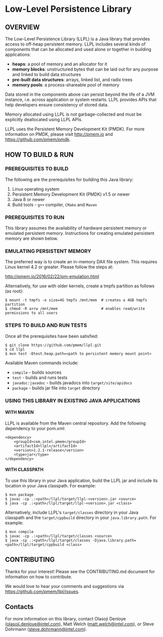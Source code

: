 # Low-Level Persistence Library #

## OVERVIEW ##
The Low-Level Persistence Library (LLPL) is a Java library that provides access to off-heap persistent memory.
LLPL includes several kinds of components that can be allocated and used alone or together in building applications:
* <b>heaps</b>: a pool of memory and an allocator for it
* <b>memory blocks</b>: unstructured bytes that can be laid out for any purpose and linked to build data structures
* <b>pre-built data structures</b>: arrays, linked list, and radix trees
* <b>memory pools</b>: a process-shareable pool of memory

Data stored in the components above can persist beyond the life of a JVM instance, i.e. across application or system restarts.
LLPL provides APIs that help developers ensure consistency of stored data.

Memory allocated using LLPL is not garbage-collected and must be explicitly deallocated using LLPL APIs.

LLPL uses the Persistent Memory Development Kit (PMDK).
For more information on PMDK, please visit http://pmem.io and https://github.com/pmem/pmdk.

## HOW TO BUILD & RUN ##

### PREREQUISITES TO BUILD ###
The following are the prerequisites for building this Java library:

1. Linux operating system
2. Persistent Memory Development Kit (PMDK) v1.5 or newer
3. Java 8 or newer
4. Build tools - `g++` compiler, `CMake` and `Maven`

### PREREQUISITES TO RUN ###
This library assumes the availability of hardware persistent memory or emulated persistent memory.
Instructions for creating emulated persistent memory are shown below.

### EMULATING PERSISTENT MEMORY ###
The preferred way is to create an in-memory DAX file system. This requires Linux kernel 4.2 or 
greater. Please follow the steps at:

   http://pmem.io/2016/02/22/pm-emulation.html

Alternatively, for use with older kernels, create a tmpfs partition as follows (as root):
   ```
   $ mount -t tmpfs -o size=4G tmpfs /mnt/mem  # creates a 4GB tmpfs partition
   $ chmod -R a+rw /mnt/mem                    # enables read/write permissions to all users
   ```
### STEPS TO BUILD AND RUN TESTS ###
Once all the prerequisites have been satisfied:
   ```
   $ git clone https://github.com/pmem/llpl.git
   $ cd llpl
   $ mvn test -Dtest.heap.path=<path to persistent memory mount point>
   ```
Available Maven commands include:

   - `compile` - builds sources
   - `test` - builds and runs tests
   - `javadoc:javadoc` - builds javadocs into ```target/site/apidocs```
   - `package` - builds jar file into ```target``` directory

### USING THIS LIBRARY IN EXISTING JAVA APPLICATIONS ###
#### WITH MAVEN ####
LLPL is available from the Maven central repository. Add the following dependency to your pom.xml:
```
<dependency>
    <groupId>com.intel.pmem</groupId>
    <artifactId>llpl</artifactId>
    <version>1.2.1-release</version>
    <type>jar</type>
</dependency>
```

#### WITH CLASSPATH ####  
To use this library in your Java application, build the LLPL jar and include 
its location in your Java classpath.  For example:
   ```
   $ mvn package
   $ javac -cp .:<path>/llpl/target/llpl-<version>.jar <source>
   $ java -cp .:<path>/llpl/target/llpl-<version>.jar <class>
   ```

Alternatively, include LLPL's `target/classes` directory in your Java classpath and the
`target/cppbuild` directory in your `java.library.path`.  For example:
   ```
   $ mvn compile
   $ javac -cp .:<path>/llpl/target/classes <source>
   $ java -cp .:<path>/llpl/target/classes -Djava.library.path=<path>/llpl/target/cppbuild <class>
   ```

## CONTRIBUTING ##
Thanks for your interest! Please see the CONTRIBUTING.md document for information on how to contribute.

We would love to hear your comments and suggestions via https://github.com/pmem/llpl/issues.

## Contacts ##
For more information on this library, contact Olasoji Denloye (olasoji.denloye@intel.com), Matt Welch (matt.welch@intel.com), or Steve Dohrmann (steve.dohrmann@intel.com).

